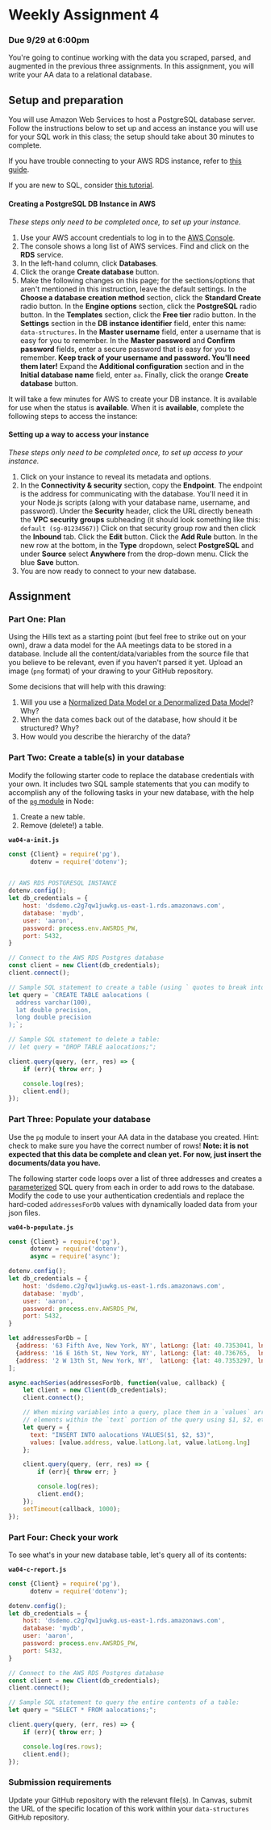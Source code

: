 # Weekly Assignment 4

### Due 9/29 at 6:00pm

You're going to continue working with the data you scraped, parsed, and augmented in the previous three assignments. In this assignment, you will write your AA data to a relational database. 

## Setup and preparation

You will use Amazon Web Services to host a PostgreSQL database server. Follow the instructions below to set up and access an instance you will use for your SQL work in this class; the setup should take about 30 minutes to complete. 

If you have trouble connecting to your AWS RDS instance, refer to [this guide](https://aws.amazon.com/premiumsupport/knowledge-center/rds-cannot-connect/). 

If you are new to SQL, consider [this tutorial](https://www.linkedin.com/learning/sql-essential-training-2).



#### Creating a PostgreSQL DB Instance in AWS

*These steps only need to be completed once, to set up your instance.* 

1. Use your AWS account credentials to log in to the [AWS Console](https://console.aws.amazon.com/console/home?region=us-east-1).  
2. The console shows a long list of AWS services. Find and click on the **RDS** service.  
3. In the left-hand column, click **Databases**.  
4. Click the orange **Create database** button.  
5. Make the following changes on this page; for the sections/options that aren't mentioned in this instruction, leave the default settings. In the **Choose a database creation method** section, click the **Standard Create** radio button. In the **Engine options** section, click the **PostgreSQL** radio button. In the **Templates** section, click the **Free tier** radio button. In the **Settings** section in the **DB instance identifier** field, enter this name: `data-structures`. In the **Master username** field, enter a username that is easy for you to remember. In the **Master password** and **Confirm password** fields, enter a secure password that is easy for you to remember. **Keep track of your username and password. You'll need them later!** Expand the **Additional configuration** section and in the **Initial database name** field, enter `aa`. Finally, click the orange **Create database** button.   

It will take a few minutes for AWS to create your DB instance. It is available for use when the status is **available**. When it is **available**, complete the following steps to access the instance:

#### Setting up a way to access your instance

*These steps only need to be completed once, to set up access to your instance.* 

1. Click on your instance to reveal its metadata and options.  
2. In the **Connectivity & security** section, copy the **Endpoint**. The endpoint is the address for communicating with the database. You'll need it in your Node.js scripts (along with your database name, username, and password). Under the **Security** header, click the URL directly beneath the **VPC security groups** subheading (it should look something like this: `default (sg-01234567)`) Click on that security group row and then click the **Inbound** tab. Click the **Edit** button. Click the **Add Rule** button. In the new row at the bottom, in the **Type** dropdown, select **PostgreSQL** and under **Source** select **Anywhere** from the drop-down menu. Click the blue **Save** button.  
3. You are now ready to connect to your new database. 


## Assignment

### Part One: Plan

Using the Hills text as a starting point (but feel free to strike out on your own), draw a data model for the AA meetings data to be stored in a database. Include all the content/data/variables from the source file that you believe to be relevant, even if you haven't parsed it yet. Upload an image (`png` format) of your drawing to your GitHub repository.  

Some decisions that will help with this drawing:  
1. Will you use a [Normalized Data Model or a Denormalized Data Model](https://www.quora.com/What-is-normalized-vs-denormalized-data)? Why?  
2. When the data comes back out of the database, how should it be structured? Why?  
3. How would you describe the hierarchy of the data?  

### Part Two: Create a table(s) in your database

Modify the following starter code to replace the database credentials with your own. It includes two SQL sample statements that you can modify to accomplish any of the following tasks in your new database, with the help of the [`pg` module](https://node-postgres.com/) in Node:  

1. Create a new table.  
2. Remove (delete!) a table.  

**`wa04-a-init.js`** 

```javascript
const {Client} = require('pg'),
      dotenv = require('dotenv');


// AWS RDS POSTGRESQL INSTANCE
dotenv.config(); 
let db_credentials = {
    host: 'dsdemo.c2g7qw1juwkg.us-east-1.rds.amazonaws.com',
    database: 'mydb',
    user: 'aaron',
    password: process.env.AWSRDS_PW,
    port: 5432,
}

// Connect to the AWS RDS Postgres database
const client = new Client(db_credentials);
client.connect();

// Sample SQL statement to create a table (using ` quotes to break into multiple lines):
let query = `CREATE TABLE aalocations (
  address varchar(100),
  lat double precision,
  long double precision
);`;

// Sample SQL statement to delete a table:
// let query = "DROP TABLE aalocations;";

client.query(query, (err, res) => {
    if (err){ throw err; }

    console.log(res);
    client.end();
});
```

### Part Three: Populate your database

Use the `pg` module to insert your AA data in the database you created. Hint: check to make sure you have the correct number of rows! **Note: it is not expected that this data be complete and clean yet. For now, just insert the documents/data you have.**  

The following starter code loops over a list of three addresses and creates a [parameterized](https://node-postgres.com/features/queries) SQL query from each in order to add rows to the database. Modify the code to use your authentication credentials and replace the hard-coded `addressesForDb` values with dynamically loaded data from your json files. 

**`wa04-b-populate.js`** 

```javascript
const {Client} = require('pg'),
      dotenv = require('dotenv'),
      async = require('async');

dotenv.config(); 
let db_credentials = {
    host: 'dsdemo.c2g7qw1juwkg.us-east-1.rds.amazonaws.com',
    database: 'mydb',
    user: 'aaron',
    password: process.env.AWSRDS_PW,
    port: 5432,
}

let addressesForDb = [
  {address: '63 Fifth Ave, New York, NY', latLong: {lat: 40.7353041, lng: -73.99413539999999} },
  {address: '16 E 16th St, New York, NY', latLong: {lat: 40.736765,  lng: -73.9919024} },
  {address: '2 W 13th St, New York, NY',  latLong: {lat: 40.7353297, lng: -73.99447889999999} }
];

async.eachSeries(addressesForDb, function(value, callback) {
    let client = new Client(db_credentials);
    client.connect();

    // When mixing variables into a query, place them in a `values` array and then refer to those 
    // elements within the `text` portion of the query using $1, $2, etc.
    let query = {
      text: "INSERT INTO aalocations VALUES($1, $2, $3)",
      values: [value.address, value.latLong.lat, value.latLong.lng]
    };

    client.query(query, (err, res) => {
        if (err){ throw err; }

        console.log(res);
        client.end();
    });
    setTimeout(callback, 1000);
});
```

### Part Four: Check your work

To see what's in your new database table, let's query all of its contents: 

**`wa04-c-report.js`** 

```javascript
const {Client} = require('pg'),
      dotenv = require('dotenv');

dotenv.config(); 
let db_credentials = {
    host: 'dsdemo.c2g7qw1juwkg.us-east-1.rds.amazonaws.com',
    database: 'mydb',
    user: 'aaron',
    password: process.env.AWSRDS_PW,
    port: 5432,
}

// Connect to the AWS RDS Postgres database
const client = new Client(db_credentials);
client.connect();

// Sample SQL statement to query the entire contents of a table: 
let query = "SELECT * FROM aalocations;";

client.query(query, (err, res) => {
    if (err){ throw err; }

    console.log(res.rows);
    client.end();
});
```

### Submission requirements

Update your GitHub repository with the relevant file(s). In Canvas, submit the URL of the specific location of this work within your `data-structures` GitHub repository. 
